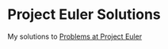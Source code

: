 # Project Euler Solutions

My solutions to [Problems at Project Euler](http://projecteuler.net/index.php?section=problems)

